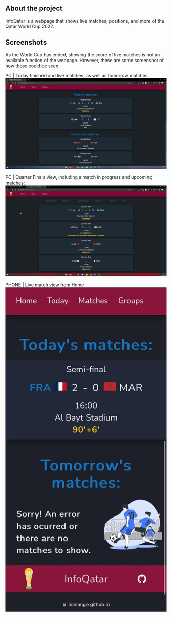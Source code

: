 ## About the project

InfoQatar is a webpage that shows live matches, positions, and more of the Qatar World Cup 2022.

## Screenshots
As the World Cup has ended, showing the score of live matches is not an available function of the webpage. However, these are some screenshot of how those could be seen.

PC | Today finished and live matches, as well as tomorrow matches:
![PC Screenshot | Today finished and live matches, as well as tomorrow matches](./readme%20imgs/Pc-home-live-matches.jpg)

PC | Quarter Finals view, including a match in progress and upcoming matches:
![PC Screenshot | Quarter Finals view, including a match in progress and upcoming matches](./readme%20imgs/Pc-matches-live-and-upcoming.jpg)

PHONE | Live match view from Home
![Phone Screenshot | Live match view from Home](./readme%20imgs/Phone-live-match.jpg)